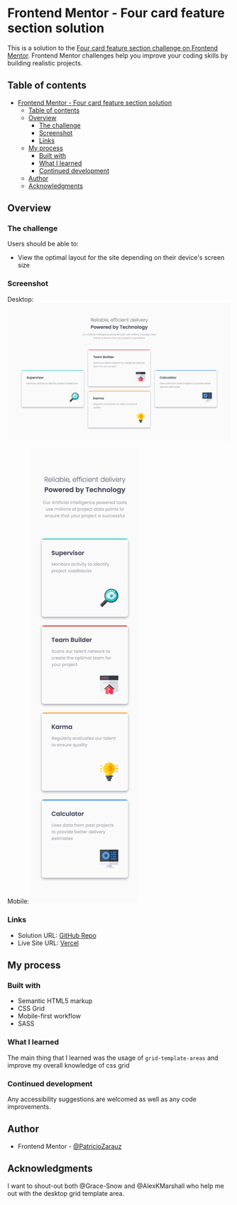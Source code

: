 # Frontend Mentor - Four card feature section solution

This is a solution to the [Four card feature section challenge on Frontend Mentor](https://www.frontendmentor.io/challenges/four-card-feature-section-weK1eFYK). Frontend Mentor challenges help you improve your coding skills by building realistic projects.

## Table of contents

- [Frontend Mentor - Four card feature section solution](#frontend-mentor---four-card-feature-section-solution)
  - [Table of contents](#table-of-contents)
  - [Overview](#overview)
    - [The challenge](#the-challenge)
    - [Screenshot](#screenshot)
    - [Links](#links)
  - [My process](#my-process)
    - [Built with](#built-with)
    - [What I learned](#what-i-learned)
    - [Continued development](#continued-development)
  - [Author](#author)
  - [Acknowledgments](#acknowledgments)

## Overview

### The challenge

Users should be able to:

- View the optimal layout for the site depending on their device's screen size

### Screenshot

Desktop:
![Desktop](./images/desktop-screenshot.png)

Mobile:
![Mobile](./images/mobile-screenshot.png)

### Links

- Solution URL: [GitHub Repo](https://github.com/PatricioZarauz/four-card-feature-section-master)
- Live Site URL: [Vercel](https://four-card-feature-section-master-tan-ten.vercel.app/)

## My process

### Built with

- Semantic HTML5 markup
- CSS Grid
- Mobile-first workflow
- SASS

### What I learned

The main thing that I learned was the usage of `grid-template-areas` and improve my overall knowledge of css grid

### Continued development

Any accessibility suggestions are welcomed as well as any code improvements.

## Author

- Frontend Mentor - [@PatricioZarauz](https://www.frontendmentor.io/profile/PatricioZarauz)

## Acknowledgments

I want to shout-out both @Grace-Snow and @AlexKMarshall who help me out with the desktop grid template area.
